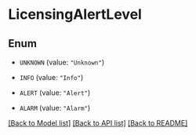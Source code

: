 # LicensingAlertLevel

## Enum


* `UNKNOWN` (value: `"Unknown"`)

* `INFO` (value: `"Info"`)

* `ALERT` (value: `"Alert"`)

* `ALARM` (value: `"Alarm"`)


[[Back to Model list]](../README.md#documentation-for-models) [[Back to API list]](../README.md#documentation-for-api-endpoints) [[Back to README]](../README.md)


